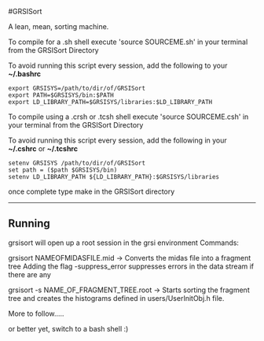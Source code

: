 #GRSISort

A lean, mean, sorting machine. 

To compile for a .sh shell execute 'source SOURCEME.sh' in your terminal from the GRSISort Directory

To avoid running this script every session, add the following to your **~/.bashrc**
```
export GRSISYS=/path/to/dir/of/GRSISort
export PATH=$GRSISYS/bin:$PATH
export LD_LIBRARY_PATH=$GRSISYS/libraries:$LD_LIBRARY_PATH
```

To compile using a .crsh or .tcsh shell execute 'source SOURCEME.csh' in your terminal from the GRSISort Directory

To avoid running this script every session, add the following in your **~/.cshrc**  or **~/.tcshrc** 
```
setenv GRSISYS /path/to/dir/of/GRSISort
set path = ($path $GRSISYS/bin)
setenv LD_LIBRARY_PATH ${LD_LIBRARY_PATH}:$GRSISYS/libraries
```

once complete type make in the GRSISort directory

-----------------------------------------
Running
-----------------------------------------
grsisort will open up a root session in the grsi environment
Commands:

grsisort NAMEOFMIDASFILE.mid -> Converts the midas file into a fragment tree
Adding the flag -suppress_error suppresses errors in the data stream if there are any

grsisort -s NAME_OF_FRAGMENT_TREE.root -> Starts sorting the fragment tree and creates the histograms defined in users/UserInitObj.h file.


More to follow.....

or better yet, switch to a bash shell :)
